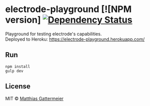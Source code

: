 # electrode-playground [![NPM version] [![Dependency Status][daviddm-image]][daviddm-url]

Playground for testing electrode's capabilities.    
Deployed to Heroku: https://electrode-playground.herokuapp.com/

## Run    
`npm install`    
`gulp dev`

## License

MIT © [Matthias Gattermeier](http://www.gattermeier.net)


[daviddm-image]: https://david-dm.org/Gattermeier/electrode-playground.svg?theme=shields.io
[daviddm-url]: https://david-dm.org/Gattermeier/electrode-playground
